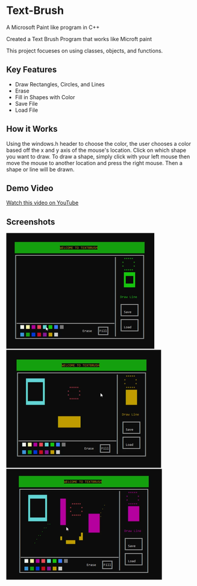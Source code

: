# Text-Brush
A Microsoft Paint like program in C++

Created a Text Brush Program that works like Microft paint

This project focueses on using classes, objects, and functions.

<h2> Key Features </h2>

- Draw Rectangles, Circles, and Lines
- Erase
- Fill in Shapes with Color
- Save File
- Load File

<h2> How it Works </h2>
Using the windows.h header to choose the color,
the user chooses a color based off the x and y axis 
of the mouse's location. Click on which shape you 
want to draw. To draw a shape, simply
click with your left mouse then move the mouse to 
another location and press the right mouse. Then a 
shape or line will be drawn.

<h2> Demo Video </h2>

[Watch this video on YouTube](https://www.youtube.com/watch?v=XavpMTIQZvQ)

<h2> Screenshots </h2>

![Sample Image 1](https://github.com/jogg7/PNGs/blob/main/paint%201.png)
![Sample Image 2](https://github.com/jogg7/PNGs/blob/main/paint%202.png)
![Sample Image 3](https://github.com/jogg7/PNGs/blob/main/paint%203.png)
